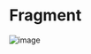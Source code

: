 # Fragment
![image](https://user-images.githubusercontent.com/80473048/138732205-6963c220-22bf-4c66-ba8b-643e42d66633.png)

